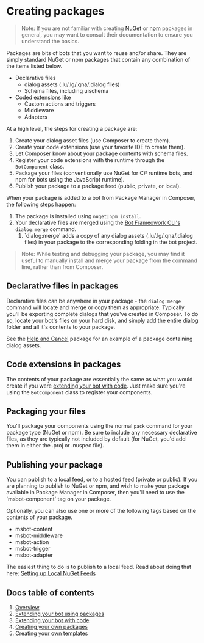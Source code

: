 # Creating packages

>Note: If you are not familiar with creating [NuGet](https://nuget.org) or [npm](https://npmjs.com) packages in general, you may want to consult their documentation to ensure you understand the basics.

Packages are bits of bots that you want to reuse and/or share. They are simply standard NuGet or npm packages that contain any combination of the items listed below.

- Declarative files
  - dialog assets (.lu/.lg/.qna/.dialog files)
  - Schema files, including uischema
- Coded extensions like
  - Custom actions and triggers
  - Middleware
  - Adapters

At a high level, the steps for creating a package are:

1. Create your dialog asset files (use Composer to create them).
2. Create your code extensions (use your favorite IDE to create them).
3. Let Composer know about your package contents with schema files.
4. Register your code extensions with the runtime through the `BotComponent` class.
5. Package your files (conventionally use NuGet for C# runtime bots, and npm for bots using the JavaScript runtime).
6. Publish your package to a package feed (public, private, or local).

When your package is added to a bot from Package Manager in Composer, the following steps happen:

1. The package is installed using `nuget|npm install`.
2. Your declarative files are merged using the [Bot Frameowork CLI's](https://github.com/microsoft/botframework-cli) `dialog:merge` command.
    1. `dialog:merge' adds a copy of any dialog assets (.lu/.lg/.qna/.dialog files) in your package to the corresponding folding in the bot project.

>Note: While testing and debugging your package, you may find it useful to manually install and merge your package from the command line, rather than from Composer.

## Declarative files in packages

Declarative files can be anywhere in your package - the `dialog:merge` command will locate and merge or copy them as appropriate. Typically you'll be exporting complete dialogs that you've created in Composer. To do so, locate your bot's files on your hard disk, and simply add the entire dialog folder and all it's contents to your package.

See the [Help and Cancel](/packages/helpandcancel) package for an example of a package containing dialog assets.

## Code extensions in packages

The contents of your package are essentially the same as what you would create if you were [extending your bot with code](/docs/extending-with-code.md). Just make sure you're using the `BotComponent` class to register your components.

## Packaging your files

You'll package your components using the normal `pack` command for your package type (NuGet or npm). Be sure to include any necessary declarative files, as they are typically not included by default (for NuGet, you'd add them in either the .proj or .nuspec file).

## Publishing your package

You can publish to a local feed, or to a hosted feed (private or public). If you are planning to publish to NuGet or npm, and wish to make your package available in Package Manager in Composer, then you'll need to use the 'msbot-component' tag on your package.

Optionally, you can also use one or more of the following tags based on the contents of your package.

- msbot-content
- msbot-middleware
- msbot-action
- msbot-trigger
- msbot-adapter

The easiest thing to do is to publish to a local feed. Read about doing that here: [Setting up Local NuGet Feeds](https://docs.microsoft.com/nuget/hosting-packages/local-feeds)


## Docs table of contents

1. [Overview](/docs/overview.md)
2. [Extending your bot using packages](/docs/extending-with-packages.md)
3. [Extending your bot with code](/docs/extending-with-code.md)
4. [Creating your own packages](/docs/creating-packages.md)
5. [Creating your own templates](/docs/creating-templates.md)